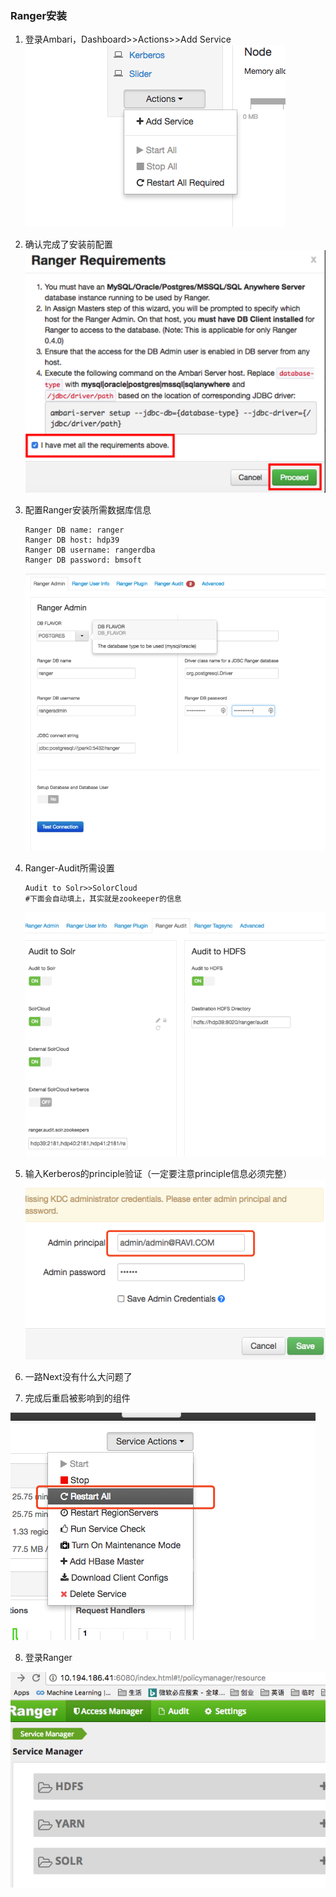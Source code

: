 ### Ranger安装

1. 登录Ambari，Dashboard&gt;&gt;Actions&gt;&gt;Add Service  
   ![](/assets/findRanger.png)

2. 确认完成了安装前配置  
   ![](/assets/rangerEnsure.png)

3. 配置Ranger安装所需数据库信息

   ```
   Ranger DB name: ranger
   Ranger DB host: hdp39
   Ranger DB username: rangerdba
   Ranger DB password: bmsoft
   ```

   ![](/assets/rangerPostgre.png)

4. Ranger-Audit所需设置

   ```
   Audit to Solr>>SolorCloud
   #下面会自动填上，其实就是zookeeper的信息   
   ```

   ![](/assets/rangerAudit.png)

5. 输入Kerberos的principle验证（一定要注意principle信息必须完整）  
   ![](/assets/ranger_kerberos.png)

6. 一路Next没有什么大问题了

7. 完成后重启被影响到的组件

![](/assets/restartCompents.png)

8. 登录Ranger

![](/assets/rangerHome.png)


